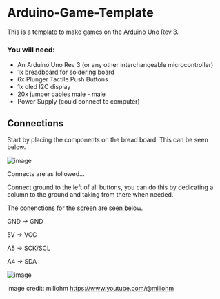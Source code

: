 # Arduino-Game-Template

This is a template to make games on the Arduino Uno Rev 3.

### You will need:

- An Arduino Uno Rev 3 (or any other interchangeable microcontroller)
- 1x breadboard for soldering board
- 6x Plunger Tactile Push Buttons
- 1x oled I2C display
- 20x jumper cables male - male
- Power Supply (could connect to computer)

## Connections

Start by placing the components on the bread board. This can be seen below.

![image](https://github.com/ChobbyCode/Arduino-Game-Template/assets/100038952/4c409093-bbe5-4743-8f30-2a2f817c0953)

Connects are as followed...

Connect ground to the left of all buttons, you can do this by dedicating a column to the ground and taking from there when needed.

The conenctions for the screen are seen below. 

GND -> GND

5V -> VCC

A5 -> SCK/SCL

A4 -> SDA

![image](https://github.com/ChobbyCode/Arduino-Game-Template/assets/100038952/7d0a16e6-1476-4097-8d09-b5c68d4bac44)

image credit: miliohm https://www.youtube.com/@miliohm
